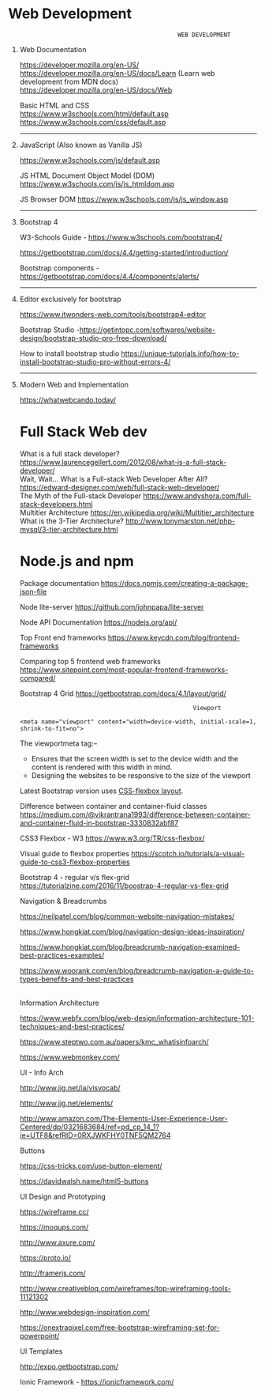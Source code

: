 # Web Development

                                                    WEB DEVELOPMENT

1. Web Documentation <br/>

   https://developer.mozilla.org/en-US/ <br/>
   https://developer.mozilla.org/en-US/docs/Learn (Learn web development from MDN docs) <br/>
   https://developer.mozilla.org/en-US/docs/Web
   
   Basic HTML and CSS <br/>
   https://www.w3schools.com/html/default.asp
   https://www.w3schools.com/css/default.asp
   
   --------------------------------------------------
   
2. JavaScript (Also known as Vanilla JS) <br/>

   https://www.w3schools.com/js/default.asp

   JS HTML Document Object Model (DOM)
   https://www.w3schools.com/js/js_htmldom.asp

   JS Browser DOM
   https://www.w3schools.com/js/js_window.asp

   --------------------------------------------------

3. Bootstrap 4 <br/>
   
   W3-Schools Guide - https://www.w3schools.com/bootstrap4/

   https://getbootstrap.com/docs/4.4/getting-started/introduction/ 

   Bootstrap components - https://getbootstrap.com/docs/4.4/components/alerts/

   --------------------------------------------------

4. Editor exclusively for bootstrap <br/>
   
   https://www.itwonders-web.com/tools/bootstrap4-editor

   Bootstrap Studio -https://getintopc.com/softwares/website-design/bootstrap-studio-pro-free-download/

   How to install bootstrap studio 
   https://unique-tutorials.info/how-to-install-bootstrap-studio-pro-without-errors-4/

   --------------------------------------------------

5. Modern Web and Implementation <br/>

   https://whatwebcando.today/
   
   
   <!-- # Coursera Full Stack Web dev - node.js  -->
   # Full Stack Web dev
                                                        
   What is a full stack developer?
   https://www.laurencegellert.com/2012/08/what-is-a-full-stack-developer/
   <br>
   Wait, Wait… What is a Full-stack Web Developer After All?
   https://edward-designer.com/web/full-stack-web-developer/ 
   <br>
   The Myth of the Full-stack Developer
   https://www.andyshora.com/full-stack-developers.html 
   <br>
   Multitier Architecture
   https://en.wikipedia.org/wiki/Multitier_architecture 
   <br>
   What is the 3-Tier Architecture?
   http://www.tonymarston.net/php-mysql/3-tier-architecture.html
   <br>
   # Node.js and npm

   Package documentation
   https://docs.npmjs.com/creating-a-package-json-file

   Node lite-server
   https://github.com/johnpapa/lite-server

   Node API Documentation
   https://nodejs.org/api/

   Top Front end frameworks
   https://www.keycdn.com/blog/frontend-frameworks

   Comparing top 5 frontend web frameworks
   https://www.sitepoint.com/most-popular-frontend-frameworks-compared/

   Bootstrap 4 Grid
   https://getbootstrap.com/docs/4.1/layout/grid/

                                                        Viewport 

   `<meta name="viewport" content="width=device-width, initial-scale=1, shrink-to-fit=no">`

   The viewportmeta tag:–
   * Ensures that the screen width is set to the device width and the content is rendered with this width in mind.
   * Designing the websites to be responsive to the size of the viewport

   Latest Bootstrap version uses <a href="https://css-tricks.com/snippets/css/a-guide-to-flexbox/">CSS-flexbox layout</a>.
   
   Difference between container and container-fluid classes
   https://medium.com/@vikrantrana1993/difference-between-container-and-container-fluid-in-bootstrap-3330832abf87

   CSS3 Flexbox - W3
   https://www.w3.org/TR/css-flexbox/

   Visual guide to flexbox properties
   https://scotch.io/tutorials/a-visual-guide-to-css3-flexbox-properties

   Bootstrap 4 - regular v/s flex-grid
   https://tutorialzine.com/2016/11/boostrap-4-regular-vs-flex-grid

   Navigation & Breadcrumbs

   https://neilpatel.com/blog/common-website-navigation-mistakes/

   https://www.hongkiat.com/blog/navigation-design-ideas-inspiration/

   https://www.hongkiat.com/blog/breadcrumb-navigation-examined-best-practices-examples/

   https://www.woorank.com/en/blog/breadcrumb-navigation-a-guide-to-types-benefits-and-best-practices

   <br>
   Information Architecture
   
   https://www.webfx.com/blog/web-design/information-architecture-101-techniques-and-best-practices/

   https://www.steptwo.com.au/papers/kmc_whatisinfoarch/

   https://www.webmonkey.com/

   UI - Info Arch

   http://www.jjg.net/ia/visvocab/

   http://www.jjg.net/elements/

   http://www.amazon.com/The-Elements-User-Experience-User-Centered/dp/0321683684/ref=pd_cp_14_1?ie=UTF8&refRID=0RXJWKFHY0TNF5QM2764

   Buttons

   https://css-tricks.com/use-button-element/

   https://davidwalsh.name/html5-buttons

   UI Design and Prototyping

   https://wireframe.cc/

   https://moqups.com/

   http://www.axure.com/

   https://proto.io/

   http://framerjs.com/

   http://www.creativebloq.com/wireframes/top-wireframing-tools-11121302

   http://www.webdesign-inspiration.com/

   https://onextrapixel.com/free-bootstrap-wireframing-set-for-powerpoint/

   UI Templates

   http://expo.getbootstrap.com/

   Ionic Framework - https://ionicframework.com/